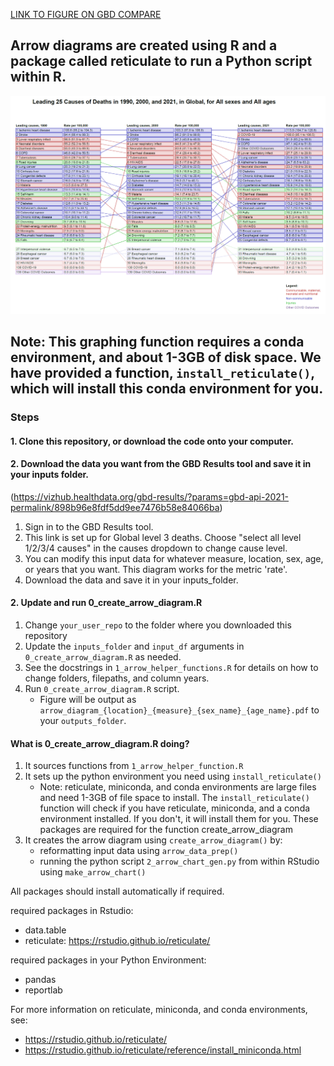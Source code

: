 [LINK TO FIGURE ON GBD COMPARE](http://ihmeuw.org/6us5)
## Arrow diagrams are created using R and a package called reticulate to run a Python script within R.
![screenshot](inputs/arrow.png)

## Note: This graphing function requires a conda environment, and about 1-3GB of disk space. We have provided a function, `install_reticulate()`,  which will install this conda environment for you.

### Steps
#### 1. Clone this repository,  or download the code onto your computer.
#### 2. Download the data you want from the GBD Results tool and save it in your inputs folder. 
(https://vizhub.healthdata.org/gbd-results/?params=gbd-api-2021-permalink/898b96e8fdf5dd9ee7476b58e84066ba)
1. Sign in to the GBD Results tool.
2. This link is set up for Global level 3 deaths. Choose "select all level 1/2/3/4 causes" in the causes dropdown to change cause level.
3. You can modify this input data for whatever measure, location, sex, age, or years that you want. This diagram works for the metric 'rate'. 
4. Download the data and save it in your inputs_folder.
#### 2. Update and run 0_create_arrow_diagram.R 
1. Change `your_user_repo` to the folder where you downloaded this repository
2. Update the `inputs_folder` and `input_df` arguments in `0_create_arrow_diagram.R` as needed. 
3. See the docstrings in `1_arrow_helper_functions.R` for details on  how to change folders, filepaths, and column years. 
4. Run `0_create_arrow_diagram.R` script. 
    - Figure will be output as `arrow_diagram_{location}_{measure}_{sex_name}_{age_name}.pdf` to your `outputs_folder`.


#### What is 0_create_arrow_diagram.R doing?
1. It sources functions from `1_arrow_helper_function.R`
2. It sets up the python environment you need using `install_reticulate()`
	- Note: reticulate, miniconda, and conda environments are large files and need 1-3GB of file space to install. The `install_reticulate()` function will check if you have reticulate, miniconda, and a conda environment installed. If you don't, it will install them for you. These packages are required for the function create_arrow_diagram
3. It creates the arrow diagram using `create_arrow_diagram()` by:
	- reformatting input data using `arrow_data_prep()`
	- running the python script `2_arrow_chart_gen.py` from within RStudio using `make_arrow_chart()`

All packages should install automatically if required.
 
required packages in Rstudio:
- data.table
- reticulate: https://rstudio.github.io/reticulate/

required packages in your Python Environment:
- pandas
- reportlab

For more information on reticulate, miniconda, and conda environments, see:
- https://rstudio.github.io/reticulate/
- https://rstudio.github.io/reticulate/reference/install_miniconda.html

